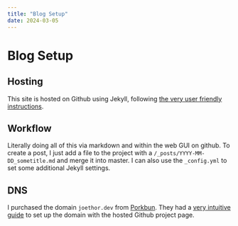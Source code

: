 ```yaml
---
title: "Blog Setup"
date: 2024-03-05
---
```


# Blog Setup
## Hosting
This site is hosted on Github using Jekyll, following [the very user friendly instructions](https://github.com/skills/github-pages
). 
## Workflow
Literally doing all of this via markdown and within the web GUI on github. To create a post, I just add a file to the project with a `/_posts/YYYY-MM-DD_sometitle.md` and merge it into master. 
I can also use the `_config.yml` to set some additional Jekyll settings.
## DNS
I purchased the domain `joethor.dev` from [Porkbun](https://porkbun.com/). They had a [very intuitive guide](https://kb.porkbun.com/article/64-how-to-connect-your-domain-to-github-pages
) to set up the domain with the hosted Github project page.
